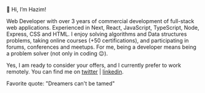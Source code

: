 👋 Hi, I’m Hazim!

Web Developer with over 3 years of commercial development of full-stack web applications. Experienced in Next, React, JavaScript, TypeScript, Node, Express, CSS and HTML. I enjoy solving algorithms and Data structures problems, taking online courses (+50 certifications), and participating in forums, conferences and meetups. For me, being a developer means being a problem solver (not only in coding 😉).

Yes, I am ready to consider your offers, and I currently prefer to work remotely. You can find me on [twitter](https://twitter.com/HaidariHazim) | [linkedin](https://www.linkedin.com/in/hazim-alhaidairi).

Favorite quote: "Dreamers can't be tamed"


<!---
Haizom/Haizom is a ✨ special ✨ repository because its `README.md` (this file) appears on your GitHub profile.
You can click the Preview link to take a look at your changes.
--->
